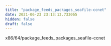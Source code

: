 ```yaml
---
title: "package_feeds_packages_seafile-ccnet"
date: 2021-06-23 23:13:13.733065
hidden: false
draft: false
---
```


x86/64/package_feeds_packages_seafile-ccnet

